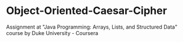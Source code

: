 # Object-Oriented-Caesar-Cipher
Assignment at "Java Programming: Arrays, Lists, and Structured Data" course by Duke University - Coursera 
